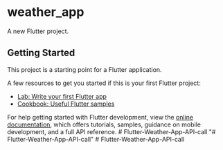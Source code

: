 # weather_app

A new Flutter project.

## Getting Started

This project is a starting point for a Flutter application.

A few resources to get you started if this is your first Flutter project:

- [Lab: Write your first Flutter app](https://docs.flutter.dev/get-started/codelab)
- [Cookbook: Useful Flutter samples](https://docs.flutter.dev/cookbook)

For help getting started with Flutter development, view the
[online documentation](https://docs.flutter.dev/), which offers tutorials,
samples, guidance on mobile development, and a full API reference.
#   F l u t t e r - W e a t h e r - A p p - A P I - c a l l  
 "# Flutter-Weather-App-API-call" 
#   F l u t t e r - W e a t h e r - A p p - A P I - c a l l  
 